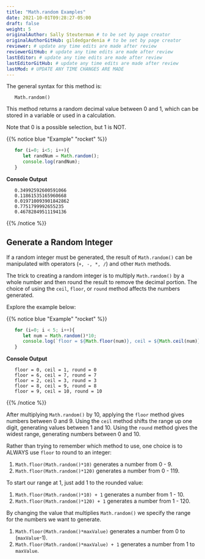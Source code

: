 ```yaml
---
title: "Math.random Examples"
date: 2021-10-01T09:28:27-05:00
draft: false
weight: 5
originalAuthor: Sally Steuterman # to be set by page creator
originalAuthorGitHub: gildedgardenia # to be set by page creator
reviewer: # update any time edits are made after review
reviewerGitHub: # update any time edits are made after review
lastEditor: # update any time edits are made after review
lastEditorGitHub: # update any time edits are made after review
lastMod: # UPDATE ANY TIME CHANGES ARE MADE
---
```


The general syntax for this method is:

```console
   Math.random()
```

This method returns a random decimal value between 0 and 1, which can be stored
in a variable or used in a calculation.

Note that 0 is a possible selection, but 1 is NOT.

{{% notice blue "Example" "rocket" %}}

   ```js {linenos=true}
      for (i=0; i<5; i++){
         let randNum = Math.random();
         console.log(randNum);
      }
   ```

   **Console Output**

   ```console
      0.34992592600591066
      0.11861535165960668
      0.019710093901842862
      0.7751799992655235
      0.46782849511194136
   ```

{{% /notice %}}

## Generate a Random Integer

If a random integer must be generated, the result of `Math.random()` can be
manipulated with operators (`+, -, *, /`) and other `Math` methods.

The trick to creating a random integer is to multiply `Math.random()` by a
whole number and then round the result to remove the decimal portion. The
choice of using the `ceil`, `floor`, or `round` method affects the
numbers generated.

Explore the example below:

{{% notice blue "Example" "rocket" %}}

   ```js {linenos=true}
      for (i=0; i < 5; i++){
         let num = Math.random()*10;
         console.log(`floor = ${Math.floor(num)}, ceil = ${Math.ceil(num)}, round = ${Math.round(num)}`);
      }
   ```

   **Console Output**
   
   ```console
      floor = 0, ceil = 1, round = 0
      floor = 6, ceil = 7, round = 7
      floor = 2, ceil = 3, round = 3
      floor = 8, ceil = 9, round = 8
      floor = 9, ceil = 10, round = 10
   ```

{{% /notice %}}

After multiplying `Math.random()` by 10, applying the `floor` method gives
numbers between 0 and 9. Using the `ceil` method shifts the range up one
digit, generating values between 1 and 10. Using the `round` method gives the
widest range, generating numbers between 0 and 10.

Rather than trying to remember which method to use, one choice is to ALWAYS
use `floor` to round to an integer:

1. `Math.floor(Math.random()*10)` generates a number from 0 - 9.
1. `Math.floor(Math.random()*120)` generates a number from 0 - 119.

To start our range at 1, just add 1 to the rounded value:

1. `Math.floor(Math.random()*10) + 1`  generates a number from 1 - 10.
1. `Math.floor(Math.random()*120) + 1`  generates a number from 1 - 120.

By changing the value that multiplies `Math.random()` we specify the range
for the numbers we want to generate.

1. `Math.floor(Math.random()*maxValue)`  generates a number from
   0 to (`maxValue`-1).
1. `Math.floor(Math.random()*maxValue) + 1`  generates a number from
   1 to `maxValue`.
